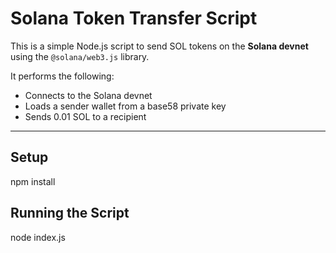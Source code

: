 # Solana Token Transfer Script

This is a simple Node.js script to send SOL tokens on the **Solana devnet** using the `@solana/web3.js` library.

It performs the following:
- Connects to the Solana devnet
- Loads a sender wallet from a base58 private key
- Sends 0.01 SOL to a recipient
---


## Setup
npm install

## Running the Script
node index.js
